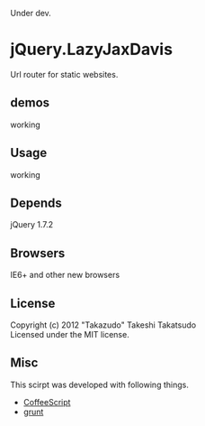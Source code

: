 Under dev.

# jQuery.LazyJaxDavis

Url router for static websites.

## demos

working

## Usage

working

## Depends

jQuery 1.7.2

## Browsers

IE6+ and other new browsers

## License

Copyright (c) 2012 "Takazudo" Takeshi Takatsudo  
Licensed under the MIT license.

## Misc

This scirpt was developed with following things.  

 * [CoffeeScript][coffeescript]
 * [grunt][grunt]

[coffeescript]: http://coffeescript.org/ "CoffeeScript"
[grunt]: https://github.com/cowboy/grunt "grunt"

